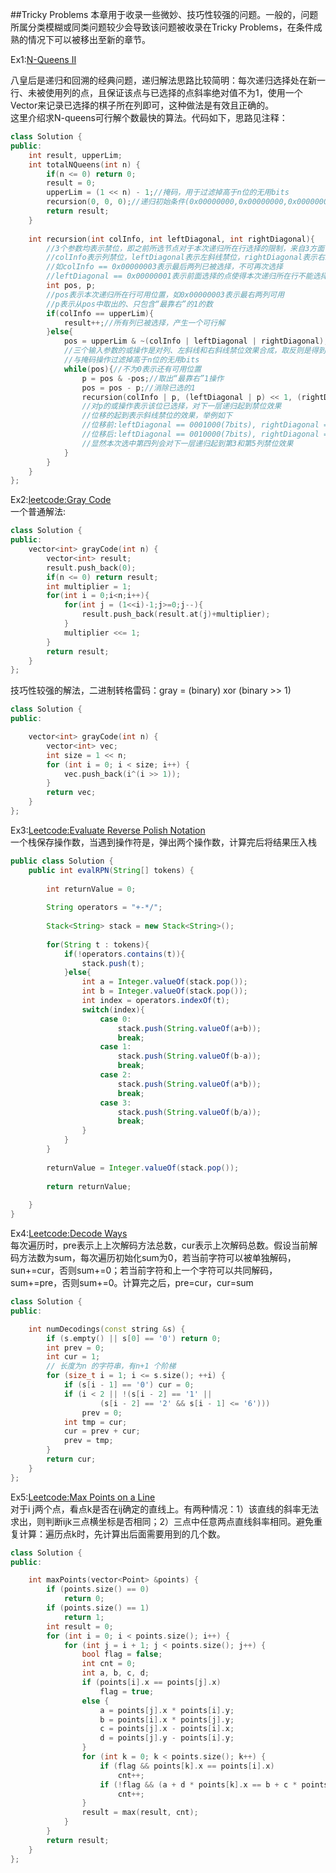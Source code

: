 ##Tricky Problems
本章用于收录一些微妙、技巧性较强的问题。一般的，问题所属分类模糊或同类问题较少会导致该问题被收录在Tricky Problems，在条件成熟的情况下可以被移出至新的章节。

Ex1:[N-Queens II](http://oj.leetcode.com/problems/n-queens-ii/)

八皇后是递归和回溯的经典问题，递归解法思路比较简明：每次递归选择处在新一行、未被使用列的点，且保证该点与已选择的点斜率绝对值不为1，使用一个Vector来记录已选择的棋子所在列即可，这种做法是有效且正确的。  
这里介绍求N-queens可行解个数最快的算法。代码如下，思路见注释：
```cpp
class Solution {
public:
    int result, upperLim;
    int totalNQueens(int n) {
        if(n <= 0) return 0;
        result = 0;
        upperLim = (1 << n) - 1;//掩码，用于过滤掉高于n位的无用bits
        recursion(0, 0, 0);//递归初始条件(0x00000000,0x00000000,0x00000000)
        return result;
    }
    
    int recursion(int colInfo, int leftDiagonal, int rightDiagonal){
        //3个参数均表示禁位，即之前所选节点对于本次递归所在行选择的限制，来自3方面
        //colInfo表示列禁位，leftDiagonal表示左斜线禁位，rightDiagonal表示右斜线禁位
        //如colInfo == 0x00000003表示最后两列已被选择，不可再次选择
        //leftDiagonal == 0x00000001表示前面选择的点使得本次递归所在行不能选择最后一列
        int pos, p;
        //pos表示本次递归所在行可用位置，如0x00000003表示最右两列可用
        //p表示从pos中取出的、只包含“最靠右”的1的数
        if(colInfo == upperLim){
            result++;//所有列已被选择，产生一个可行解
        }else{
            pos = upperLim & ~(colInfo | leftDiagonal | rightDiagonal);
            //三个输入参数的或操作是对列、左斜线和右斜线禁位效果合成，取反则是得到可用位
            //与掩码操作过滤掉高于n位的无用bits
            while(pos){//不为0表示还有可用位置
                p = pos & -pos;//取出“最靠右”1操作
                pos = pos - p;//消除已选的1
                recursion(colInfo | p, (leftDiagonal | p) << 1, (rightDiagonal | p) >> 1);
                //对p的或操作表示该位已选择，对下一层递归起到禁位效果
                //位移的起到表示斜线禁位的效果，举例如下
                //位移前:leftDiagonal == 0001000(7bits), rightDiagonal == 0001000(7bits)
                //位移后:leftDiagonal == 0010000(7bits), rightDiagonal == 0000100(7bits)
                //显然本次选中第四列会对下一层递归起到第3和第5列禁位效果
            }
        }
    }
};
```
Ex2:[leetcode:Gray Code](http://oj.leetcode.com/problems/gray-code/)  
一个普通解法:
```cpp
class Solution {
public:
    vector<int> grayCode(int n) {
        vector<int> result;
        result.push_back(0);
        if(n <= 0) return result;
        int multiplier = 1;
        for(int i = 0;i<n;i++){
            for(int j = (1<<i)-1;j>=0;j--){
                result.push_back(result.at(j)+multiplier);
            }
            multiplier <<= 1;
        }
        return result;
    }
};
```
技巧性较强的解法，二进制转格雷码：gray = (binary) xor (binary >> 1)  
```cpp
class Solution {
public:

    vector<int> grayCode(int n) {
        vector<int> vec;
        int size = 1 << n;
        for (int i = 0; i < size; i++) {
            vec.push_back(i^(i >> 1));
        }
        return vec;
    }
};
```

Ex3:[Leetcode:Evaluate Reverse Polish Notation](http://oj.leetcode.com/problems/evaluate-reverse-polish-notation/)  
一个栈保存操作数，当遇到操作符是，弹出两个操作数，计算完后将结果压入栈  
```java 
public class Solution {
    public int evalRPN(String[] tokens) {
 
        int returnValue = 0;
 
        String operators = "+-*/";
 
        Stack<String> stack = new Stack<String>();
 
        for(String t : tokens){
            if(!operators.contains(t)){
                stack.push(t);
            }else{
                int a = Integer.valueOf(stack.pop());
                int b = Integer.valueOf(stack.pop());
                int index = operators.indexOf(t);
                switch(index){
                    case 0:
                        stack.push(String.valueOf(a+b));
                        break;
                    case 1:
                        stack.push(String.valueOf(b-a));
                        break;
                    case 2:
                        stack.push(String.valueOf(a*b));
                        break;
                    case 3:
                        stack.push(String.valueOf(b/a));
                        break;
                }
            }
        }
 
        returnValue = Integer.valueOf(stack.pop());
 
        return returnValue;
 
    }
}
```
Ex4:[Leetcode:Decode Ways](http://oj.leetcode.com/problems/decode-ways/)  
每次遍历时，pre表示上上次解码方法总数，cur表示上次解码总数。假设当前解码方法数为sum，每次遍历初始化sum为0，若当前字符可以被单独解码，sun+=cur，否则sum+=0；若当前字符和上一个字符可以共同解码，sum+=pre，否则sum+=0。计算完之后，pre=cur，cur=sum  
```cpp
class Solution {
public:

    int numDecodings(const string &s) {
        if (s.empty() || s[0] == '0') return 0;
        int prev = 0;
        int cur = 1;
        // 长度为n 的字符串，有n+1 个阶梯
        for (size_t i = 1; i <= s.size(); ++i) {
            if (s[i - 1] == '0') cur = 0;
            if (i < 2 || !(s[i - 2] == '1' ||
                    (s[i - 2] == '2' && s[i - 1] <= '6')))
                prev = 0;
            int tmp = cur;
            cur = prev + cur;
            prev = tmp;
        }
        return cur;
    }
};
```

Ex5:[Leetcode:Max Points on a Line](http://oj.leetcode.com/problems/max-points-on-a-line/)  
对于i j两个点，看点k是否在ij确定的直线上。有两种情况：1）该直线的斜率无法求出，则判断ijk三点横坐标是否相同；2）三点中任意两点直线斜率相同。避免重复计算：遍历点k时，先计算出后面需要用到的几个数。
```cpp
class Solution {
public:

    int maxPoints(vector<Point> &points) {
        if (points.size() == 0)
            return 0;
        if (points.size() == 1)
            return 1;
        int result = 0;
        for (int i = 0; i < points.size(); i++) {
            for (int j = i + 1; j < points.size(); j++) {
                bool flag = false;
                int cnt = 0;
                int a, b, c, d;
                if (points[i].x == points[j].x)
                    flag = true;
                else {
                    a = points[j].x * points[i].y;
                    b = points[i].x * points[j].y;
                    c = points[j].x - points[i].x;
                    d = points[j].y - points[i].y;
                }
                for (int k = 0; k < points.size(); k++) {
                    if (flag && points[k].x == points[i].x)
                        cnt++;
                    if (!flag && (a + d * points[k].x == b + c * points[k].y))
                        cnt++;
                }
                result = max(result, cnt);
            }
        }
        return result;
    }
};
```
